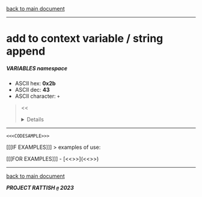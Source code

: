 [back to main document](../README.md)

---

# add to context variable / string append
##### VARIABLES namespace
- ASCII hex: __0x2b__
- ASCII dec: __43__
- ASCII character: `+`

> <<<DETAILS>>>

---

  ```
  <<<CODESAMPLE>>>
  ```

[[[IF EXAMPLES]]]  > examples of use:

[[[FOR EXAMPLES]]]  - [<<<EXAMPLENAME>>>](<<<EXAMPLELINK>>>)

---

[back to main document](../README.md)

***PROJECT RATTISH `@` 2023***
